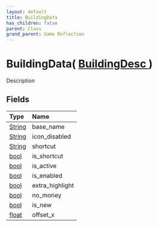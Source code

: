 ```yaml
---
layout: default
title: BuildingData
has_children: false
parent: Class
grand_parent: Game Reflection
---
```

# BuildingData( [ BuildingDesc ](/riftbreaker-wiki/docs/game-reflection/classes/building_desc/) )
Description 

## Fields

| Type | Name |
|:----------|:--------------|
| [String](/riftbreaker-wiki/docs/game-reflection/components/string/) | base_name |
| [String](/riftbreaker-wiki/docs/game-reflection/components/string/) | icon_disabled |
| [String](/riftbreaker-wiki/docs/game-reflection/components/string/) | shortcut |
| [bool](/riftbreaker-wiki/docs/game-reflection/components/bool/) | is_shortcut |
| [bool](/riftbreaker-wiki/docs/game-reflection/components/bool/) | is_active |
| [bool](/riftbreaker-wiki/docs/game-reflection/components/bool/) | is_enabled |
| [bool](/riftbreaker-wiki/docs/game-reflection/components/bool/) | extra_highlight |
| [bool](/riftbreaker-wiki/docs/game-reflection/components/bool/) | no_money |
| [bool](/riftbreaker-wiki/docs/game-reflection/components/bool/) | is_new |
| [float](/riftbreaker-wiki/docs/game-reflection/components/float/) | offset_x |

